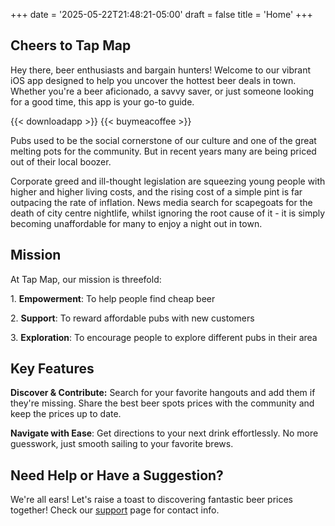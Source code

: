 +++
date = '2025-05-22T21:48:21-05:00'
draft = false
title = 'Home'
+++


## Cheers to Tap Map ##
Hey there, beer enthusiasts and bargain hunters! Welcome to our vibrant iOS app designed to help you uncover the hottest beer deals in town. Whether you're a beer aficionado, a savvy saver, or just someone looking for a good time, this app is your go-to guide.

{{< downloadapp >}}
{{< buymeacoffee >}}

Pubs used to be the social cornerstone of our culture and one of the great melting pots for the community. But in recent years many are being priced out of their local boozer. 

Corporate greed and ill-thought legislation are squeezing young people with higher and higher living costs, and the rising cost of a simple pint is far outpacing the rate of inflation. News media search for scapegoats for the death of city centre nightlife, whilst ignoring the root cause of it - it is simply becoming unaffordable for many to enjoy a night out in town. 

## Mission ##
At Tap Map, our mission is threefold:

1.⁠ ⁠**Empowerment**: To help people find cheap beer

2.⁠ **Support**: ⁠To reward affordable pubs with new customers

3.⁠ **Exploration**: ⁠To encourage people to explore different pubs in their area


## Key Features ##

**Discover & Contribute:**
  Search for your favorite hangouts and add them if they're missing. Share the best beer spots prices with the community and keep the prices up to date.

**Navigate with Ease**: Get directions to your next drink effortlessly. No more guesswork, just smooth sailing to your favorite brews.



## Need Help or Have a Suggestion? ## 
We're all ears! Let's raise a toast to discovering fantastic beer prices together! Check our [support](./support) page for contact info.

